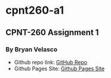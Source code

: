 # cpnt260-a1
## CPNT-260 Assignment 1
### By Bryan Velasco

- Github repo link: [GitHub Repo](https://github.com/cosmob3/cpnt260-a1)
- Github Pages Site: [Github Pages Site]()